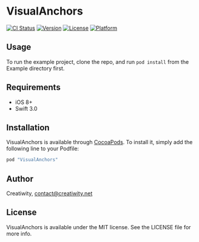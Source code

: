 # VisualAnchors

[![CI Status](http://img.shields.io/travis/Creatiwity/VisualAnchors.svg?style=flat)](https://travis-ci.org/Creatiwity/VisualAnchors)
[![Version](https://img.shields.io/cocoapods/v/VisualAnchors.svg?style=flat)](http://cocoapods.org/pods/VisualAnchors)
[![License](https://img.shields.io/cocoapods/l/VisualAnchors.svg?style=flat)](http://cocoapods.org/pods/VisualAnchors)
[![Platform](https://img.shields.io/cocoapods/p/VisualAnchors.svg?style=flat)](http://cocoapods.org/pods/VisualAnchors)

## Usage

To run the example project, clone the repo, and run `pod install` from the Example directory first.

## Requirements

- iOS 8+
- Swift 3.0

## Installation

VisualAnchors is available through [CocoaPods](http://cocoapods.org). To install
it, simply add the following line to your Podfile:

```ruby
pod "VisualAnchors"
```

## Author

Creatiwity, contact@creatiwity.net

## License

VisualAnchors is available under the MIT license. See the LICENSE file for more info.
